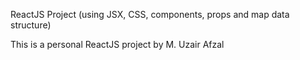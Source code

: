 ReactJS Project (using JSX, CSS, components, props and map data structure)

This is a personal ReactJS project by M. Uzair Afzal
